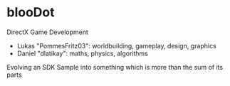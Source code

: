 # blooDot

DirectX Game Development

 - Lukas "PommesFritz03": worldbuilding, gameplay, design, graphics
 - Daniel "dlatikay": maths, physics, algorithms
  
Evolving an SDK Sample into something which is more than the sum of its parts
